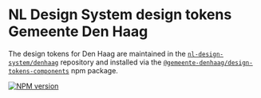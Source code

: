 # NL Design System design tokens Gemeente Den Haag

The design tokens for Den Haag are maintained in the [`nl-design-system/denhaag`](https://github.com/nl-design-system/denhaag) repository and installed via the [`@gemeente-denhaag/design-tokens-components`](http://npmjs.com/package/@gemeente-denhaag/design-tokens-components) npm package.

[![NPM version](https://img.shields.io/npm/v/@gemeente-denhaag/design-tokens-components.svg)](https://www.npmjs.com/package/@gemeente-denhaag/design-tokens-components)
